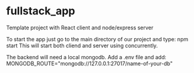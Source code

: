 # fullstack_app
Template project with React client and node/express server

To start the app just go to the main directory of our project and type: npm start
This will start both cliend and server using concurrently.

The backend will need a local mongodb. Add a .env file and add: 
MONGODB_ROUTE="mongodb://127.0.0.1:27017/name-of-your-db"
